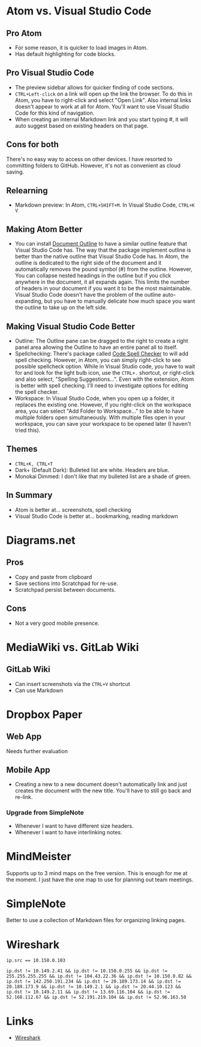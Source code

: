 # Atom vs. Visual Studio Code
## Pro Atom
* For some reason, it is quicker to load images in Atom.
* Has default highlighting for code blocks.

## Pro Visual Studio Code
* The preview sidebar allows for quicker finding of code sections.
* `CTRL+Left-click` on a link will open up the link the browser. To do this in Atom, you have to right-click and select "Open Link". Also internal links doesn't appear to work at all for Atom. You'll want to use Visual Studio Code for this kind of navigation.
* When creating an internal Markdown link and you start typing #, it will auto suggest based on existing headers on that page.

## Cons for both
There's no easy way to access on other devices. I have resorted to committing folders to GitHub. However, it's not as convenient as cloud saving.

## Relearning
* Markdown preview: In Atom, `CTRL+SHIFT+M`. In Visual Studio Code, `CTRL+K V`

## Making Atom Better
* You can install [Document Outline](https://atom.io/packages/document-outline) to have a similar outline feature that Visual Studio Code has. The way that the package implement outline is better than the native outline that Visual Studio Code has. In Atom, the outline is dedicated to the right side of the document and it automatically removes the pound symbol (#) from the outline. However, You can collapse nested headings in the outline but if you click anywhere in the document, it all expands again. This limits the number of headers in your document if you want it to be the most maintainable. Visual Studio Code doesn't have the problem of the outline auto-expanding, but you have to manually delicate how much space you want the outline to take up on the left side.

## Making Visual Studio Code Better
* Outline: The Outline pane can be dragged to the right to create a right panel area allowing the Outline to have an entire panel all to itself.
* Spellchecking: There's package called [Code Spell Checker](https://marketplace.visualstudio.com/items?itemName=streetsidesoftware.code-spell-checker) to will add spell checking. However, in Atom, you can simply right-click to see possible spellcheck option. While in Visual Studio code, you have to wait for and look for the light bulb icon, use the `CTRL+.` shortcut, or right-click and also select, "Spelling Suggestions...". Even with the extension, Atom is better with spell checking. I'll need to investigate options for editing the spell checker.
* Workspace: In Visual Studio Code, when you open up a folder, it replaces the existing one. However, if you right-click on the workspace area, you can select "Add Folder to Workspace..." to be able to have multiple folders open simultaneously. With multiple files open in your workspace, you can save your workspace to be opened later (I haven't tried this).

## Themes
* `CTRL+K, CTRL+T`
* Dark+ (Default Dark): Bulleted list are white. Headers are blue.
* Monokai Dimmed: I don't like that my bulleted list are a shade of green. 

## In Summary
* Atom is better at... screenshots, spell checking
* Visual Studio Code is better at... bookmarking, reading markdown

# Diagrams.net
## Pros
* Copy and paste from clipboard
* Save sections into Scratchpad for re-use.
* Scratchpad persist between documents.

## Cons
* Not a very good mobile presence.

# MediaWiki vs. GitLab Wiki
## GitLab Wiki
* Can insert screenshots via the `CTRL+V` shortcut
* Can use Markdown

# Dropbox Paper
## Web App
Needs further evaluation

## Mobile App
* Creating a new to a new document doesn't automatically link and just creates the document with the new title. You'll have to still go back and re-link. 

### Upgrade from SimpleNote
* Whenever I want to have different size headers. 
* Whenever I want to have interlinking notes. 

# MindMeister
Supports up to 3 mind maps on the free version. This is enough for me at the moment. I just have the one map to use for planning out team meetings. 

# SimpleNote
Better to use a collection of Markdown files for organizing linking pages. 

# Wireshark
```
ip.src == 10.150.0.103

ip.dst != 10.149.2.41 && ip.dst != 10.150.0.255 && ip.dst != 255.255.255.255 && ip.dst != 104.43.22.36 && ip.dst != 10.150.0.82 && ip.dst != 142.250.191.234 && ip.dst != 20.189.173.14 && ip.dst != 20.189.173.9 && ip.dst != 10.149.2.1 && ip.dst != 20.44.10.123 && ip.dst != 10.149.2.11 && ip.dst != 13.69.116.104 && ip.dst != 52.168.112.67 && ip.dst != 52.191.219.104 && ip.dst != 52.96.163.50
```

# Links
* [Wireshark](https://www.wireshark.org/#download)

